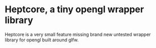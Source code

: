 # Heptcore, a tiny opengl wrapper library

Heptcore is a very small feature missing brand new untested wrapper library for opengl built around glfw. 